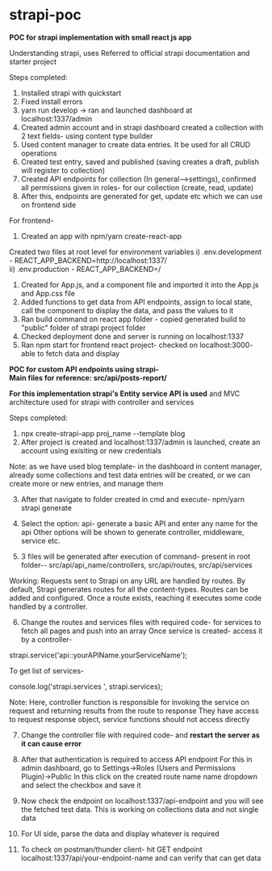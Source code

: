 # strapi-poc
**POC for strapi implementation with small react js app**

Understanding strapi, uses
Referred to official strapi documentation and starter project

Steps completed: 

1. Installed strapi with quickstart
2. Fixed install errors
3. yarn run develop -> ran and launched dashboard at localhost:1337/admin
4. Created admin account and in strapi dashboard created a collection with 2 text fields- using content type builder
5. Used content manager to create data entries. It be used for all CRUD operations
6. Created test entry, saved and published (saving creates a draft, publish will register to collection)
7. Created API endpoints for collection (In general-->settings), confirmed all permissions given in roles- for our collection (create, read, update)
8. After this, endpoints are generated for get, update etc which we can use on frontend side

For frontend- 
1. Created an app with npm/yarn create-react-app

Created two files at root level for environment variables 
i) .env.development - REACT_APP_BACKEND=http://localhost:1337/  
ii) .env.production - REACT_APP_BACKEND=/
 

1. Created for App.js, and a component file and imported it into the App.js and App.css file
7. Added functions to get data from API endpoints, assign to local state, call the component to display 
the data, and pass the values to it
3. Ran build command on react app folder - copied generated build to "public" folder of strapi project folder
4. Checked deployment done and server is running on localhost:1337
5. Ran npm start for frontend react project- checked on localhost:3000- able to fetch data and display



**POC for custom API endpoints using strapi-**<br/>
**Main files for reference: src/api/posts-report/**

**For this implementation strapi's Entity service API is used** and MVC architecture used for strapi with controller and services

Steps completed:
1. npx create-strapi-app proj_name --template blog
2. After project is created and localhost:1337/admin is launched, create an account using exisiting or new 
credentials 

Note: as we have used blog template- in the dashboard in content manager, already some collections and 
test data entries will be created, or we can create more or new entries, and manage them

3. After that navigate to folder created in cmd and execute-
npm/yarn strapi generate
4. Select the option: api- generate a basic API 
and enter any name for the api 
Other options will be shown to generate controller, middleware, service etc.

5. 3 files will be generated after execution of command- present in root folder-- src/api/api_name/controllers,
src/api/routes, src/api/services

Working: Requests sent to Strapi on any URL are handled by routes. By default, Strapi generates routes for all the 
content-types. Routes can be added and configured. Once a route exists, reaching it executes some code handled 
by a controller.

6. Change the routes and services files with required code- for services to fetch all pages and push into an array
Once service is created- access it by a controller-    

strapi.service('api::yourAPIName.yourServiceName');

To get list of services- 

console.log('strapi.services ', strapi.services);

Note: Here, controller function is responsible for invoking the service on request and returning results from the route to response
They have access to request response object, service functions should not access directly

7. Change the controller file with required code- and **restart the server as it can cause error** 
8. After that authentication is required to access API endpoint 
 For this in admin dashboard, go to Settings->Roles (Users and Permissions Plugin)->Public
 In this click on the created route name name dropdown and select the checkbox and save it

8. Now check the endpoint on localhost:1337/api-endpoint and you will see the fetched test data. This is working on collections data 
and not single data
9. For UI side, parse the data and display whatever is required 

10. To check on postman/thunder client- 
hit GET endpoint localhost:1337/api/your-endpoint-name and can verify that can get data

